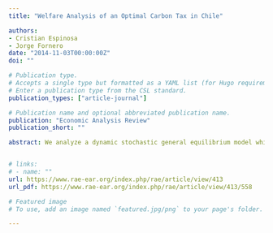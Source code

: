 ```yaml
---
title: "Welfare Analysis of an Optimal Carbon Tax in Chile"

authors:
- Cristian Espinosa
- Jorge Fornero
date: "2014-11-03T00:00:00Z"
doi: ""

# Publication type.
# Accepts a single type but formatted as a YAML list (for Hugo requirements).
# Enter a publication type from the CSL standard.
publication_types: ["article-journal"]

# Publication name and optional abbreviated publication name.
publication: "Economic Analysis Review"
publication_short: ""

abstract: We analyze a dynamic stochastic general equilibrium model which includes a negative externality that arises from fossil fuels burning. The carbon released to the atmosphere by electricity producers is the main driver of climate change. We adapt the optimal tax derived by Golosov et al. (2011) to a small open economy to force polluters to internalize their damages. The results show that the tax benefits outweigh their costs; yet welfare gains seem to be marginal under plausible parameters. We calculate the optimal carbon tax for Chile and the tax effectiveness achieved, which is around 10 percent. The results remain robust to variations in the utility function, changes in parameters that determine the externality and alternative degrees of commitment to reduce emissions.


# links:
# - name: ""
url: https://www.rae-ear.org/index.php/rae/article/view/413
url_pdf: https://www.rae-ear.org/index.php/rae/article/view/413/558

# Featured image
# To use, add an image named `featured.jpg/png` to your page's folder. 

---
```


